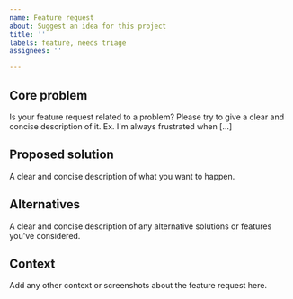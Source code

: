 ```yaml
---
name: Feature request
about: Suggest an idea for this project
title: ''
labels: feature, needs triage
assignees: ''

---
```


## Core problem

Is your feature request related to a problem? Please try to give a clear and concise description of it. Ex. I'm always frustrated when [...]

## Proposed solution

A clear and concise description of what you want to happen.

## Alternatives

A clear and concise description of any alternative solutions or features you've considered.

## Context

Add any other context or screenshots about the feature request here.
